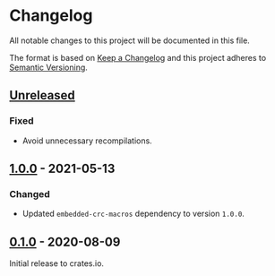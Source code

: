 # Changelog

All notable changes to this project will be documented in this file.

The format is based on [Keep a Changelog](http://keepachangelog.com/en/1.0.0/)
and this project adheres to [Semantic Versioning](http://semver.org/spec/v2.0.0.html).

## [Unreleased]

### Fixed
- Avoid unnecessary recompilations.

## [1.0.0] - 2021-05-13

### Changed
- Updated `embedded-crc-macros` dependency to version `1.0.0`.

## [0.1.0] - 2020-08-09

Initial release to crates.io.

[Unreleased]: https://github.com/eldruin/smbus-pec-rs/compare/v1.0.0...HEAD
[1.0.0]: https://github.com/eldruin/smbus-pec-rs/compare/v0.1.0...v1.0.0
[0.1.0]: https://github.com/eldruin/smbus-pec-rs/releases/tag/v0.1.0